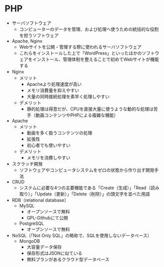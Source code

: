 # PHP

- サーバソフトウェア
    - コンピューターのデータを管理、および処理へ使うための統括的な役割を担うソフトウェア
- Apache, Nginx
    - Webサイトを公開・管理する際に使われるサーバソフトウェア
    - これらをインストールした上で「WordPress」といったほかのソフトウェアをインストール、管理体制を整えることで初めてWebサイトが機能する
- Nginx　
    - メリット
        - Apacheより処理速度が高い
        - メモリ消費量を抑えやすい
        - 大量の同時接続処理を素早く処理しやすい
    - デメリット
        - 静的処理は得意だが、CPUを直接大量に使うような動的な処理は苦手（動画コンテンツやPHPによる複雑な機能）
- Apache
    - メリット
        - 動画を多く扱うコンテンツの処理
        - 拡張性
        - 初心者でも使いやすい
    - デメリット
        - メモリを消費しやすい
- スクラッチ開発
    - ソフトウェアやコンピュータシステムをゼロの状態から作り出す開発手法
- CRUD
    - システムに必要な4つの主要機能である「Create（生成）」「Read（読み取り）」「Update（更新）」「Delete（削除）」の頭文字を並べた用語
- RDB（relational database）
    - MySQL
        - オープンソースで無料
        - GPL-Githubにて公開
    - PostgreSQL
        - オープンソースで無料
- NoSQL（「Not Only SQL」の略称で、SQLを使用しないデータベース）
    - MongoDB
        - 大容量データ保存
        - 保存形式はJSONに似ている
        - 無料プランがあるクラウド型データベース